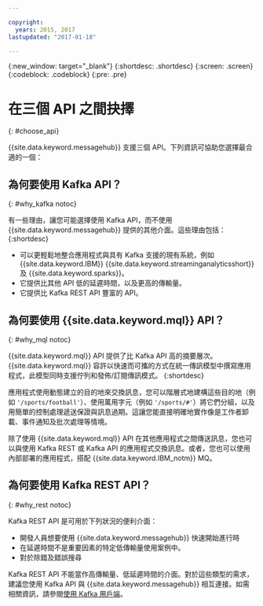 ```yaml
---

copyright:
  years: 2015, 2017
lastupdated: "2017-01-18"

---
```


{:new_window: target="_blank"}
{:shortdesc: .shortdesc}
{:screen: .screen}
{:codeblock: .codeblock}
{:pre: .pre}

# 在三個 API 之間抉擇
{: #choose_api}

{{site.data.keyword.messagehub}} 支援三個 API。下列資訊可協助您選擇最合適的一個：

## 為何要使用 Kafka API？
{: #why_kafka notoc}

有一些理由，讓您可能選擇使用 Kafka API，而不使用 {{site.data.keyword.messagehub}} 提供的其他介面。這些理由包括：
{:shortdesc}


* 可以更輕鬆地整合應用程式與具有 Kafka 支援的現有系統，例如 {{site.data.keyword.IBM}} {{site.data.keyword.streaminganalyticsshort}} 及 {{site.data.keyword.sparks}}。
* 它提供比其他 API 低的延遲時間，以及更高的傳輸量。
* 它提供比 Kafka REST API 豐富的 API。


## 為何要使用 {{site.data.keyword.mql}} API？
{: #why_mql notoc}

{{site.data.keyword.mql}} API 提供了比 Kafka API 高的摘要層次。{{site.data.keyword.mql}} 容許以快速而可攜的方式在統一傳訊模型中撰寫應用程式，此模型同時支援佇列和發佈/訂閱傳訊模式。
{:shortdesc}

應用程式使用動態建立的目的地來交換訊息，您可以階層式地建構這些目的地（例如 <code>'/sports/football'</code>）、使用萬用字元（例如 <code>'/sports/#'</code>）將它們分組，以及用簡單的控制處理遞送保證與訊息過期。這讓您能直接明確地實作像是工作者卸載、事件通知及批次處理等情境。

除了使用 {{site.data.keyword.mql}} API 在其他應用程式之間傳送訊息，您也可以與使用 Kafka REST 或 Kafka API 的應用程式交換訊息。或者，您也可以使用內部部署的應用程式，搭配 {{site.data.keyword.IBM_notm}} MQ。


## 為何要使用 Kafka REST API？
{: #why_rest notoc}

Kafka REST API 是可用於下列狀況的便利介面：

* 開發人員想要使用 {{site.data.keyword.messagehub}} 快速開始進行時
* 在延遲時間不是重要因素的特定低傳輸量使用案例中。
* 對於除錯及錯誤搜尋

Kafka REST API 不能當作高傳輸量、低延遲時間的介面。對於這些類型的需求，建議您使用 Kafka API 與 {{site.data.keyword.messagehub}} 相互連接。如需相關資訊，請參閱[使用 Kafka 用戶端](/docs/services/MessageHub/messagehub050.html#kafka_client)。












